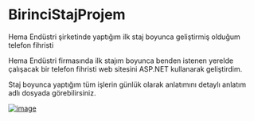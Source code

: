 # BirinciStajProjem
Hema Endüstri şirketinde yaptığım ilk staj boyunca geliştirmiş olduğum telefon fihristi

Hema Endüstri firmasında ilk stajım boyunca benden istenen yerelde çalışacak bir telefon fihristi web sitesini ASP.NET kullanarak geliştirdim.

Staj boyunca yaptığım tüm işlerin günlük olarak anlatımını detaylı anlatım adlı dosyada görebilirsiniz.

[![image](http://i.hizliresim.com/1EM5jY.jpg)](http://hizliresim.com/1EM5jY)
